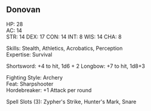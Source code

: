## Donovan

HP: 28 \
AC: 14 \
STR: 14
DEX: 17
CON: 14
INT: 8
WIS: 14
CHA: 8

Skills: Stealth, Athletics, Acrobatics, Perception \
Expertise: Survival

Shortsword: +4 to hit, 1d6 + 2
Longbow: +7 to hit, 1d8+3

Fighting Style: Archery \
Feat: Sharpshooter \
Hordebreaker: +1 Attack per round 

Spell Slots (3): Zypher's Strike, Hunter's Mark, Snare
